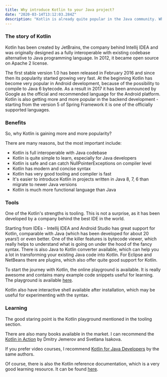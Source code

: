 ```yaml
---
title: Why introduce Kotlin to your Java project?
date: "2020-03-14T13:12:03.284Z"
description: "Kotlin is already quite popular in the Java community. When it is better choice than Java? How to introduce it in your project?"
---
```


### The story of Kotlin
Kotlin has been created by JetBrains, the company behind Intellij IDEA and was originally designed
as a fully interoperable with existing codebase alternative to Java programming language.
In 2012, it became open source on Apache 2 license. 

The first stable version 1.0 has been released in February 2016 and since then its popularity
started growing very fast. At the beginning Kotlin has become very popular in Android development,
because of the possibility to compile to Java 6 bytecode. As a result in 2017 it has been announced
by Google as the official and recommended language for the Android platform. 
Kotlin is also getting more and more popular in the backend development - starting from
the version 5 of Spring Framework it is one of the officially supported languages.

### Benefits
So, why Kotlin is gaining more and more popularity?

There are many reasons, but the most important include:
 - Kotlin is full interoperable with Java codebase
 - Kotlin is quite simple to learn, especially for Java developers
 - Kotlin is safe and can catch NullPointerExceptions on compiler level
 - Kotlin has modern and concise syntax
 - Kotlin has very good tooling and compiler is fast
 - It's easier to introduce Kotlin in projects written in Java 8, 7, 6 than migrate to newer Java versions
 - Kotlin is much more functional language than Java 

### Tools

One of the Kotlin's strengths is tooling. This is not a surprise, as it has been developed
by a company behind the best IDE in the world. 

Starting from IDEs - Intellij IDEA and Android Studio has great support for Kotlin, comparable
with Java (which has been developed for about 20 years!) or even better. 
One of the killer features is bytecode viewer, which really helps to understand what is going on under the hood of the fancy syntax. 
There is also Java to Kotlin converter available, which can help you a lot in transforming your existing Java code into Kotlin.
For Eclipse and NetBeans there are plugins, which also offer quite good support for Kotlin. 

To start the journey with Kotlin, the online
playground is available. It is really awesome and contains many example code snippets useful for learning.
The playground is available [here](https://try.kotlinlang.org/).

Kotlin also have interactive shell available after installation, which may be useful for 
experimenting with the syntax. 

### Learning

The good staring point is the Kotlin playground mentioned in the tooling section. 

There are also many books available in the market. I can recommend the [Kotlin in Action](https://www.manning.com/books/kotlin-in-action)
by Dmitry Jemerov and Svetlana Isakova. 

If you prefer video courses, I recommend [Kotlin for Java Developers](https://www.coursera.org/learn/kotlin-for-java-developers?) 
by the same authors.

Of course, there is also the Kotlin reference documentation, which is a very good learning resource. It can be found [here](https://kotlinlang.org/docs/reference/).


